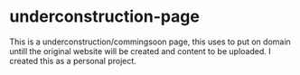# underconstruction-page

This is a underconstruction/commingsoon page, this uses to put on domain untill the original website will be created and content to be uploaded.
I created this as a personal project.
